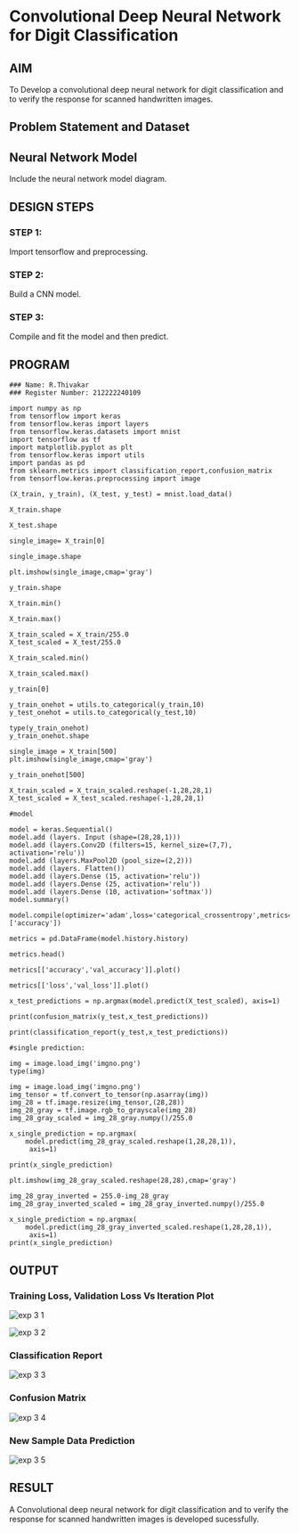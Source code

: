 # Convolutional Deep Neural Network for Digit Classification

## AIM

To Develop a convolutional deep neural network for digit classification and to verify the response for scanned handwritten images.

## Problem Statement and Dataset

## Neural Network Model

Include the neural network model diagram.

## DESIGN STEPS

### STEP 1:
Import tensorflow and preprocessing.

### STEP 2:
Build a CNN model.

### STEP 3:
Compile and fit the model and then predict.


## PROGRAM

```
### Name: R.Thivakar
### Register Number: 212222240109
```
```
import numpy as np
from tensorflow import keras
from tensorflow.keras import layers
from tensorflow.keras.datasets import mnist
import tensorflow as tf
import matplotlib.pyplot as plt
from tensorflow.keras import utils
import pandas as pd
from sklearn.metrics import classification_report,confusion_matrix
from tensorflow.keras.preprocessing import image

(X_train, y_train), (X_test, y_test) = mnist.load_data()

X_train.shape

X_test.shape

single_image= X_train[0]

single_image.shape

plt.imshow(single_image,cmap='gray')

y_train.shape

X_train.min()

X_train.max()

X_train_scaled = X_train/255.0
X_test_scaled = X_test/255.0

X_train_scaled.min()

X_train_scaled.max()

y_train[0]

y_train_onehot = utils.to_categorical(y_train,10)
y_test_onehot = utils.to_categorical(y_test,10)

type(y_train_onehot)
y_train_onehot.shape

single_image = X_train[500]
plt.imshow(single_image,cmap='gray')

y_train_onehot[500]

X_train_scaled = X_train_scaled.reshape(-1,28,28,1)
X_test_scaled = X_test_scaled.reshape(-1,28,28,1)

#model

model = keras.Sequential()
model.add (layers. Input (shape=(28,28,1)))
model.add (layers.Conv2D (filters=15, kernel_size=(7,7), activation='relu'))
model.add (layers.MaxPool2D (pool_size=(2,2)))
model.add (layers. Flatten())
model.add (layers.Dense (15, activation='relu'))
model.add (layers.Dense (25, activation='relu'))
model.add (layers.Dense (10, activation='softmax'))
model.summary()

model.compile(optimizer='adam',loss='categorical_crossentropy',metrics=['accuracy'])

metrics = pd.DataFrame(model.history.history)

metrics.head()

metrics[['accuracy','val_accuracy']].plot()

metrics[['loss','val_loss']].plot()

x_test_predictions = np.argmax(model.predict(X_test_scaled), axis=1)

print(confusion_matrix(y_test,x_test_predictions))

print(classification_report(y_test,x_test_predictions))

#single prediction:

img = image.load_img('imgno.png')
type(img)

img = image.load_img('imgno.png')
img_tensor = tf.convert_to_tensor(np.asarray(img))
img_28 = tf.image.resize(img_tensor,(28,28))
img_28_gray = tf.image.rgb_to_grayscale(img_28)
img_28_gray_scaled = img_28_gray.numpy()/255.0

x_single_prediction = np.argmax(
    model.predict(img_28_gray_scaled.reshape(1,28,28,1)),
     axis=1)

print(x_single_prediction)

plt.imshow(img_28_gray_scaled.reshape(28,28),cmap='gray')

img_28_gray_inverted = 255.0-img_28_gray
img_28_gray_inverted_scaled = img_28_gray_inverted.numpy()/255.0

x_single_prediction = np.argmax(
    model.predict(img_28_gray_inverted_scaled.reshape(1,28,28,1)),
     axis=1)
print(x_single_prediction)

```

## OUTPUT

### Training Loss, Validation Loss Vs Iteration Plot

![exp 3 1](https://github.com/ThivakarR/mnist-classification/assets/118707074/baa06968-2476-4ed2-9678-beddf0bce289)

![exp 3 2](https://github.com/ThivakarR/mnist-classification/assets/118707074/fca60a98-6edb-4ddd-a84f-406e11ca1ceb)

### Classification Report
![exp 3 3](https://github.com/ThivakarR/mnist-classification/assets/118707074/9087a123-98be-487a-bd42-640a99a8f3c3)


### Confusion Matrix

![exp 3 4](https://github.com/ThivakarR/mnist-classification/assets/118707074/5a4f5dda-98f6-4a0f-a5fe-c36d05e81fec)

### New Sample Data Prediction
![exp 3 5](https://github.com/ThivakarR/mnist-classification/assets/118707074/6749db75-61bd-446e-979f-1ec98459fd07)


## RESULT
A Convolutional deep neural network for digit classification and to verify the response for scanned handwritten images is developed sucessfully.
